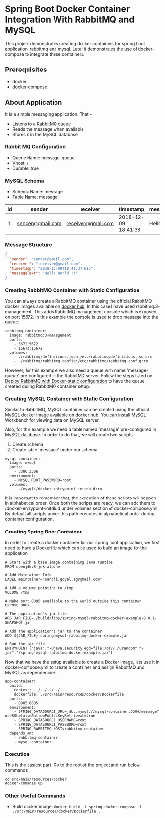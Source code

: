 # Spring Boot Docker Container Integration With RabbitMQ and MySQL
This project demonstrates creating docker containers for spring boot application, rabbitmq and mysql. 
Later it demonstrates the use of docker-compose to integrate these containers.

## Prerequisites
 * docker
 * docker-compose

## About Application
It is a simple messaging application. That -
 * Listens to a RabbitMQ queue
 * Reads the message when available
 * Stores it in the MySQL database

### Rabbit MQ Configuration
 * Queue Name: message-queue
 * Vhost: /
 * Durable: true

### MySQL Schema
* Schema Name: message 
* Table Name: message

| id | sender           | receiver           | timestamp           | message_text  |
|----|------------------|--------------------|---------------------|---------------|
| 1  | sender@gmail.com | receiver@gmail.com | 2018-12-09 18:41:38 | Hello World !!|

### Message Structure
```JSON
{
  "sender": "sender@gmail.com",
  "receiver": "receiver@gmail.com",
  "timestamp": "2018-12-09T18:41:37.615",
  "messageText": "Hello World !!"
}
```
### Creating RabbitMQ Container with Static Configuration
You can always create a RabbitMQ container using the official RabbitMQ docker images available on
[docker hub](https://hub.docker.com/r/library/rabbitmq/). In this case I have used 
rabbitmq:3-management. This adds RabbitMQ management console which is exposed on port 15672. In this
example the console is used to drop message into the queue.

```
rabbitmq-container:
  image: rabbitmq:3-management
  ports:
    - 5672:5672
    - 15672:15672
  volumes:
    - ./rabbitmq/definitions.json:/etc/rabbitmq/definitions.json:ro
    - ./rabbitmq/rabbitmq.config:/etc/rabbitmq/rabbitmq.config:ro
```

However, for this example we also need a queue with name 'message-queue' pre-configured in the RabbitMQ
server. Follow the steps listed on [Deploy RabbitMQ with Docker-static configuration](https://medium.com/@thomasdecaux/deploy-rabbitmq-with-docker-static-configuration-23ad39cdbf39)
to have the queue created during RabbitMQ container setup.

### Creating MySQL Container with Static Configuration
Similar to RabbitMQ, MySQL container can be created using the official MySQL docker image available
on [docker hub](https://hub.docker.com/r/library/mysql/). You can install MySQL Workbench for viewing 
data on MySQL server. 

Also, for this example we need a table named 'message' pre-configured in MySQL database. In order
to do that, we will create two scripts - 
1. Create schema 
2. Create table 'message' under our schema

```
mysql-container:
  image: mysql
  ports:
    - 3306:3306
  environment:
    - MYSQL_ROOT_PASSWORD=root
  volumes:
    - ./mysql:/docker-entrypoint-initdb.d:ro
```

It is important to remember that, the execution of these scripts will happen in alphabetical order. 
Once both the scripts are ready, we can add them to /docker-entrypoint-initdb.d under volumes 
section of docker-compose.yml. By default all scripts under this path executes in alphabetical order
during container configuration.  

### Creating Spring Boot Container
In order to create a docker container for our spring boot application, we first need to have a 
Dockerfile which can be used to build an image for the application. 

```
# Start with a base image containing Java runtime
FROM openjdk:8-jdk-alpine

# Add Maintainer Info
LABEL maintainer="sanchi.goyal.sg@gmail.com"

# Add a volume pointing to /tmp
VOLUME /tmp

# Make port 8085 available to the world outside this container
EXPOSE 8085

# The application's jar file
ARG JAR_FILE=./build/libs/spring-mysql-rabbitmq-docker-example-0.0.1-SNAPSHOT.jar

# Add the application's jar to the container
ADD ${JAR_FILE} spring-mysql-rabbitmq-docker-example.jar

# Run the jar file
ENTRYPOINT ["java","-Djava.security.egd=file:/dev/./urandom","-jar","/spring-mysql-rabbitmq-docker-example.jar"]
```

Now that we have the setup available to create a Docker image, lets use it in docker-compose.yml to 
create a container and assign RabbitMQ and MySQL as dependencies. 

```
app-container:
  build:
    context: ../../../../
    dockerfile: ./src/main/resources/docker/Dockerfile
  ports:
    - 8085:8085
  environment:
    - SPRING_DATASOURCE_URL=jdbc:mysql://mysql-container:3306/message?useSSL=false&allowPublicKeyRetrieval=true
    - SPRING_DATASOURCE_USERNAME=root
    - SPRING_DATASOURCE_PASSWORD=root
    - SPRING_RABBITMQ_HOST=rabbitmq-container
  depends_on:
    - rabbitmq-container
    - mysql-container
```

### Execution
This is the easiest part. Go to the root of the project and run below commands.
```
cd src/main/resources/docker
docker-compose up
```  
### Other Useful Commands
  * Build docker image: `docker build -t spring-docker-compose -f ./src/main/resources/docker/Dockerfile .`